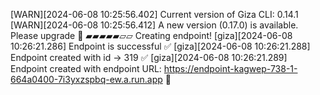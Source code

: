 [WARN][2024-06-08 10:25:56.402] Current version of Giza CLI: 0.14.1
[WARN][2024-06-08 10:25:56.412] A new version (0.17.0) is available. Please upgrade 🔔
▰▰▰▰▰▱▱ Creating endpoint!
[giza][2024-06-08 10:26:21.286] Endpoint is successful ✅
[giza][2024-06-08 10:26:21.288] Endpoint created with id -> 319 ✅
[giza][2024-06-08 10:26:21.289] Endpoint created with endpoint URL: https://endpoint-kagwep-738-1-664a0400-7i3yxzspbq-ew.a.run.app 🎉